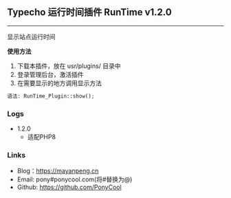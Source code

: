 ## Typecho 运行时间插件 RunTime v1.2.0
---
显示站点运行时间

**使用方法**

1. 下载本插件，放在 usr/plugins/ 目录中
2. 登录管理后台，激活插件
3. 在需要显示的地方调用显示方法

```php
语法: RunTime_Plugin::show();
```

### Logs

- 1.2.0
    - 适配PHP8

### Links

- Blog：https://mayanpeng.cn
- Email: pony#ponycool.com(将#替换为@)
- Github: https://github.com/PonyCool
